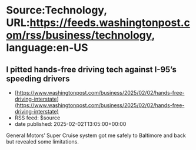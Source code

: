 # Source:Technology, URL:https://feeds.washingtonpost.com/rss/business/technology, language:en-US

## I pitted hands-free driving tech against I-95’s speeding drivers
 - [https://www.washingtonpost.com/business/2025/02/02/hands-free-driving-interstate](https://www.washingtonpost.com/business/2025/02/02/hands-free-driving-interstate)
 - RSS feed: $source
 - date published: 2025-02-02T13:05:00+00:00

General Motors’ Super Cruise system got me safely to Baltimore and back but revealed some limitations.

